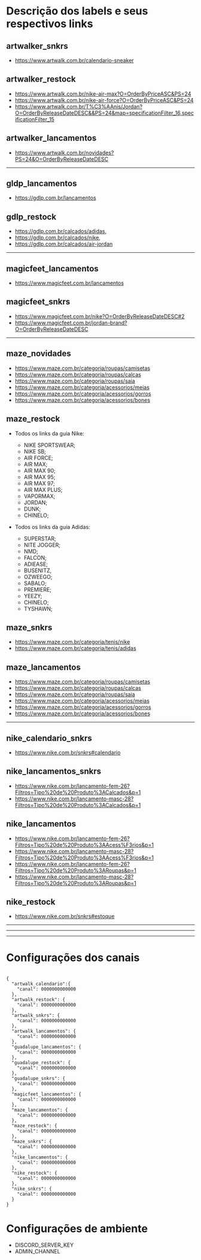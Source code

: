# Descrição dos labels e seus respectivos links
## artwalker_snkrs 
- https://www.artwalk.com.br/calendario-sneaker

## artwalker_restock
- https://www.artwalk.com.br/nike-air-max?O=OrderByPriceASC&PS=24
- https://www.artwalk.com.br/nike-air-force?O=OrderByPriceASC&PS=24
- https://www.artwalk.com.br/T%C3%AAnis/Jordan?O=OrderByReleaseDateDESC&&PS=24&map=specificationFilter_16,specificationFilter_15                     

## artwalker_lancamentos
- https://www.artwalk.com.br/novidades?PS=24&O=OrderByReleaseDateDESC
---

## gldp_lancamentos
- https://gdlp.com.br/lancamentos
## gdlp_restock 
- https://gdlp.com.br/calcados/adidas,
- https://gdlp.com.br/calcados/nike,
- https://gdlp.com.br/calcados/air-jordan
---

## magicfeet_lancamentos
- https://www.magicfeet.com.br/lancamentos

## magicfeet_snkrs
- https://www.magicfeet.com.br/nike?O=OrderByReleaseDateDESC#2  
- https://www.magicfeet.com.br/jordan-brand?O=OrderByReleaseDateDESC

---
## maze_novidades
- https://www.maze.com.br/categoria/roupas/camisetas
- https://www.maze.com.br/categoria/roupas/calcas
- https://www.maze.com.br/categoria/roupas/saia
- https://www.maze.com.br/categoria/acessorios/meias
- https://www.maze.com.br/categoria/acessorios/gorros
- https://www.maze.com.br/categoria/acessorios/bones

## maze_restock
- Todos os links da guia Nike:
    * NIKE SPORTSWEAR; 
    * NIKE SB; 
    * AIR FORCE; 
    * AIR MAX;
    * AIR MAX 90; 
    * AIR MAX 95; 
    * AIR MAX 97; 
    * AIR MAX PLUS;
    * VAPORMAX; 
    * JORDAN; 
    * DUNK;
    * CHINELO;

- Todos os links da guia Adidas:
    * SUPERSTAR;
    * NITE JOGGER;
    * NMD;
    * FALCON;
    * ADIEASE;
    * BUSENITZ,
    * OZWEEGO;
    * SABALO;
    * PREMIERE;
    * YEEZY;
    * CHINELO;
    * TYSHAWN;

## maze_snkrs
- https://www.maze.com.br/categoria/tenis/nike
- https://www.maze.com.br/categoria/tenis/adidas  

## maze_lancamentos
- https://www.maze.com.br/categoria/roupas/camisetas
- https://www.maze.com.br/categoria/roupas/calcas
- https://www.maze.com.br/categoria/roupas/saia
- https://www.maze.com.br/categoria/acessorios/meias
- https://www.maze.com.br/categoria/acessorios/gorros
- https://www.maze.com.br/categoria/acessorios/bones 

---

## nike_calendario_snkrs
- https://www.nike.com.br/snkrs#calendario

## nike_lancamentos_snkrs
- https://www.nike.com.br/lancamento-fem-26?Filtros=Tipo%20de%20Produto%3ACalcados&p=1
- https://www.nike.com.br/lancamento-masc-28?Filtros=Tipo%20de%20Produto%3ACalcados&p=1

## nike_lancamentos
- https://www.nike.com.br/lancamento-fem-26?Filtros=Tipo%20de%20Produto%3AAcess%F3rios&p=1
- https://www.nike.com.br/lancamento-masc-28?Filtros=Tipo%20de%20Produto%3AAcess%F3rios&p=1
- https://www.nike.com.br/lancamento-fem-26?Filtros=Tipo%20de%20Produto%3ARoupas&p=1
- https://www.nike.com.br/lancamento-masc-28?Filtros=Tipo%20de%20Produto%3ARoupas&p=1

## nike_restock
- https://www.nike.com.br/snkrs#estoque

---
---
---



# Configurações dos canais
```

{  
  "artwalk_calendario":{
    "canal": 0000000000000
  },
  "artwalk_restock": {
    "canal": 0000000000000    
  },
  "artwalk_snkrs": {
    "canal": 0000000000000    
  },
  "artwalk_lancamentos": {
    "canal": 0000000000000    
  },    
  "guadalupe_lancamentos": {
    "canal": 0000000000000    
  },
  "guadalupe_restock": {
    "canal": 0000000000000    
  },
  "guadalupe_snkrs": {
    "canal": 0000000000000    
  },
  "magicfeet_lancamentos": {
    "canal": 0000000000000    
  },
  "maze_lancamentos": {
    "canal": 0000000000000    
  },
  "maze_restock": {
    "canal": 0000000000000    
  },
  "maze_snkrs": {
    "canal": 0000000000000    
  },
  "nike_lancamentos": {
    "canal": 0000000000000    
  },
  "nike_restock": {
    "canal": 0000000000000    
  },
  "nike_snkrs": {
    "canal": 0000000000000    
  }
}
```

# Configurações de ambiente

* DISCORD_SERVER_KEY
* ADMIN_CHANNEL
 